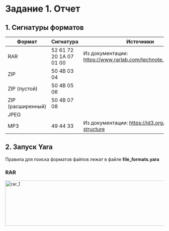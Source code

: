 # Задание 1. Отчет

## 1. Сигнатуры форматов
| Формат | Сигнатура  | Источники |
|------------|------------|------------|
| RAR | 52 61 72 20 1A 07 01 00 | Из документации: https://www.rarlab.com/technote.htm#arcstruct  |
| ZIP  | 50 4B 03 04 |  |
| ZIP (пустой) | 50 4B 05 06 |  |
| ZIP (расширенный) | 50 4B 07 08 |  |
| JPEG  |  |  |
| MP3  | 49 44 33 | Из документации: https://id3.org/id3v2.4.0-structure  |


## 2. Запуск Yara
Правила для поиска форматов файлов лежат в файле **file_formats.yara**

### RAR

<img width="1077" height="143" alt="rar_1" src="https://github.com/user-attachments/assets/60d91de6-49b1-4a95-8380-912ac76601e0" />


